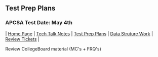 ## Test Prep Plans
### APCSA Test Date: May 4th

| [Home Page](https://yeonjoonhong.github.io/Data-Structures-2/) | [Tech Talk Notes](../Tech%20Talk%20Notes) | [Test Prep Plans](../Test%20Prep%20Plans) | [Data Struture Work](../Data%20Structure%20Work) | [Review Tickets](../Review%20Tickets) |

Review CollegeBoard material (MC's + FRQ's)